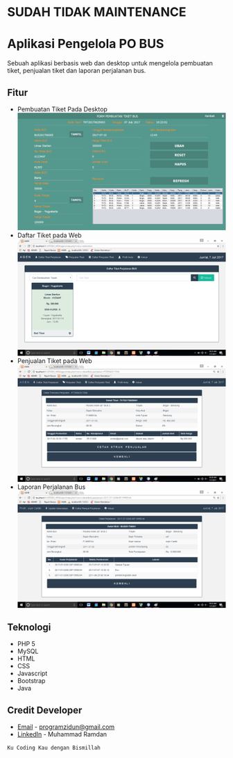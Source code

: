 # SUDAH TIDAK MAINTENANCE

# Aplikasi Pengelola PO BUS
Sebuah aplikasi berbasis web dan desktop untuk mengelola pembuatan tiket, penjualan tiket dan laporan perjalanan bus.

## Fitur
* Pembuatan Tiket Pada Desktop
![Foto Pembuatan Tiket](ss_program/tiket.png "Form Pembuatan Tiket Pada Desktop")
* Daftar Tiket pada Web
![Foto Daftar Tiket](ss_program/daftar_tiket.png "Daftar Tiket Pada Web")
* Penjualan Tiket pada Web
![Foto Penjualan Tiket](ss_program/jual_tiket.png "Penjualan Tiket Pada Web")
* Laporan Perjalanan Bus
![Foto Laporan Perjalanan Bus](ss_program/perjalanan_bus.png "Lapoaran Perjalan Bus Pada Web")

## Teknologi
* PHP 5
* MySQL
* HTML
* CSS
* Javascript
* Bootstrap 
* Java

## Credit Developer
* [Email](mailto:programzidun@gmail.com) - programzidun@gmail.com
* [LinkedIn](https://www.linkedin.com/in/ramdanzidun/) - Muhammad Ramdan

```
Ku Coding Kau dengan Bismillah
```

